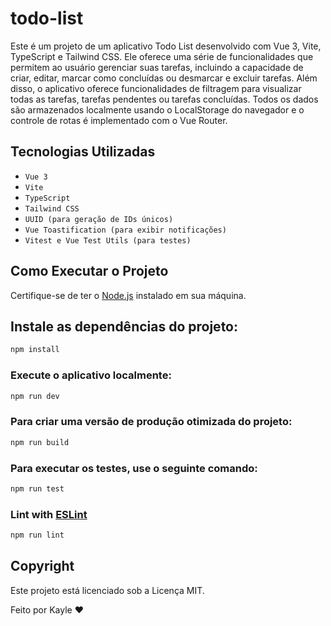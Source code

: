 # todo-list

Este é um projeto de um aplicativo Todo List desenvolvido com Vue 3, Vite, TypeScript e Tailwind CSS. Ele oferece uma série de funcionalidades que permitem ao usuário gerenciar suas tarefas, incluindo a capacidade de criar, editar, marcar como concluídas ou desmarcar e excluir tarefas. Além disso, o aplicativo oferece funcionalidades de filtragem para visualizar todas as tarefas, tarefas pendentes ou tarefas concluídas. Todos os dados são armazenados localmente usando o LocalStorage do navegador e o controle de rotas é implementado com o Vue Router.

## Tecnologias Utilizadas

- `Vue 3`
- `Vite`
- `TypeScript`
- `Tailwind CSS`
- `UUID (para geração de IDs únicos)`
- `Vue Toastification (para exibir notificações)`
- `Vitest e Vue Test Utils (para testes)`

## Como Executar o Projeto

Certifique-se de ter o [Node.js](https://nodejs.org/en) instalado em sua máquina.

## Instale as dependências do projeto:

```sh
npm install
```

### Execute o aplicativo localmente:

```sh
npm run dev
```

### Para criar uma versão de produção otimizada do projeto:

```sh
npm run build
```

### Para executar os testes, use o seguinte comando:

```sh
npm run test
```

### Lint with [ESLint](https://eslint.org/)

```sh
npm run lint
```

## Copyright

Este projeto está licenciado sob a Licença MIT.

Feito por Kayle ❤️
